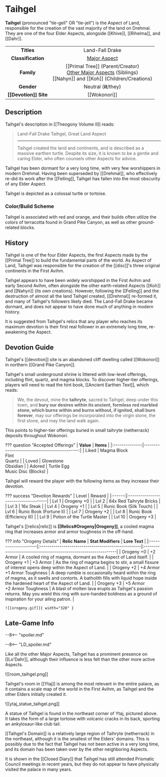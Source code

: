 # Taihgel

**Taihgel** (pronounced "tie-gell" OR "tie-jell") is the Aspect of Land, responsible for the creation of the vast majority of the land on Drehmal. They are one of the four Elder Aspects, alongside [[Khive]], [[Rihelma]], and [[Dahr]]. 

|  |  |
|:----------:|:----------------------:|
| **Titles** | Land-Fall Drake |
| **Classification** | [Major Aspect](/Lore/Higher_Beings/Aspects/Major_Aspects/) |
| **Family** | [[Primal Tree]] (Parent/Creator) <br> [Other Major Aspects](/Lore/Higher_Beings/Aspects/Major_Aspects/) (Siblings) <br> [[Nahyn]] and [[Koh]] (Children/Creations) |
| **Gender** | Neutral (**it**/they) |
| **[[Devotion]] Site** | [[Wokonori]] |

## Description

Taihgel's description in [[Theogony Volume II]] reads:

> Land-Fall Drake Taihgel, Great Land Aspect
> ***
> Taihgel created the land and continents, and is described as a massive earthen turtle. Despite its size, it is known to be a gentle and caring Elder, who often counsels other Aspects for advice.

Taihgel has been dormant for a very long time, with very few worshippers in modern Drehmal. Having been superseded by [[Drehmal]], who effectively re-did its work after the [[Felling]], Taihgel has fallen into the most obscurity of any Elder Aspect.

Taihgel is depicted as a colossal turtle or tortoise.

### Color/Build Scheme

Taihgel is associated with red and orange, and their builds often utilize the colors of terracotta found in Grand Pike Canyon, as well as other ground-related blocks.

## History

Taihgel is one of the four Elder Aspects, the first Aspects made by the [[Primal Tree]] to build the fundamental parts of the world. As Aspect of Land, Taihgel was responsible for the creation of the [[disc]]'s three original continents in the First Avihm.

Taihgel appears to have been widely worshipped in the First Avihm and early Second Avihm, often alongside the other earth-related Aspects [[Koh]] and [[Nahyn]] (its own creations). However, following the [[Felling]] and the destruction of almost all the land Taihgel created, [[Drehmal]] re-formed it, and many of Taihgel's followers likely died. The Land-Fall Drake became dormant, and does not appear to have done much of anything in modern history.

It is suggested from Taihgel's relics that any player who reaches its maximum devotion is their first real follower in an extremely long time, re-awakening the Aspect.

## Devotion Guide

Taihgel's [[devotion]] site is an abandoned cliff dwelling called [[Wokonori]] in northern [[Grand Pike Canyon]].

Taihgel's small underground shrine is littered with low-level offerings, including flint, quartz, and magma blocks. To discover higher-tier offerings, players will need to read the hint book, [[Ancient Earthen Text]], which reads: 

> We, the devout, mine the **taihryte**, sacred to Taihgel, deep under this town, and **bury our desires within its ancient, formless red marbled stone, which burns within and burns without, if ignited, shall burn forever**, may our offerings be incorporated into the virgin stone, the first stone, and may the land walk again.

This points to higher-tier offerings buried in small taihryte (netherrack) deposits throughout Wokonori.

??? question "Accepted Offerings"
    | **Value**      | **Items**                                  |
    |:--------------:|---------------------------------------------:|
    | Liked          | Magma Block <br>Flint <br>Quartz                 |
    | Loved          | Glowstone <br>Obsidian                           |
    | Adored         | Turtle Egg <br>Music Disc (Blocks)               |

Taihgel will reward the player with the following items as they increase their devotion.

??? success "Devotion Rewards"
    | Level  | Reward                               |
    |:------:|:-------------------------------------|
    | Lvl 1  | Orogeny +0                           |
    | Lvl 2  | 64x Red Taihryte Bricks              |
    | Lvl 3  | 16x Steak                            |
    | Lvl 4  | Orogeny +1                           |
    | Lvl 5  | Runic Book (Silk Touch)              |
    | Lvl 6  | Runic Book (Fortune II)              |
    | Lvl 7  | Orogeny +2                           |
    | Lvl 8  | Runic Book (Efficiency III)          |
    | Lvl 9  | Potion of the Turtle Master          |
    | Lvl 10 | Orogeny +3                           |

Taihgel's [[relics|relic]] is **[[Relics#Orogeny|Orogeny]]**, a cooled magma ring that increases armor and armor toughness in the off-hand.

??? info "Orogeny Details"
    | **Relic Name**       | **Stat Modifiers**                                 | **Lore Text**                                                   |
    |:---------------------|:---------------------------------------------------|:----------------------------------------------------------------|
    | Orogeny +0           | +2 Armor                                           | A cooled ring of magma, dormant as the Aspect of Land itself. |
    | Orogeny +1           | +3 Armor                                           | As the ring of magma begins to stir, a small fissure of interest opens deep within the Aspect of Land. |
    | Orogeny +2           | +4 Armor <br>+1 Armor Toughness                    | A deep rumble is occasionally heard within the ring of magma, as it swells and contorts. A batholith fills with liquid hope inside the hardened heart of the Aspect of Land. |
    | Orogeny +3           | +5 Armor <br>+2 Armor Toughness                    | A blast of molten lava erupts as Taihgel's passion returns. May you wield this ring with sure-handed boldness as a ground of inspiration for your ailing patron. |

    ![[orogeny.gif]]{ width="320" }

## Late-Game Info

--8<-- "spoiler.md"

--8<-- "LD_spoiler.md"

Like all the other Major Aspects, Taihgel has a prominent presence on [[Lo'Dahr]], although their influence is less felt than the other more active Aspects.

![[room_taihgel.png]]

Taihgel's room in [[Ytaj]] is among the most relevant in the entire palace, as it contains a scale map of the world in the First Avihm, as Taihgel and the other Elders initially created it.

![[ytaj_statue_taihgel.png]]

A statue of Taihgel is found in the northeast corner of Ytaj, pictured above. It takes the form of a large tortoise with volcanic cracks in its back, sporting an ankylosaur-like club tail.

[[Taihgel's Domain]] is a relatively large region of Taihryte (netherrack) in the northeast, although it is the smallest of the Elders' domains. This is possibly due to the fact that Taihgel has not been active in a very long time, and its domain has been taken over by the other neighboring Aspects.

It is shown in the [[Closed Diary]] that Taihgel has still attended Prismatic Council meetings in recent years, but they do not appear to have physically visited the palace in many years.
